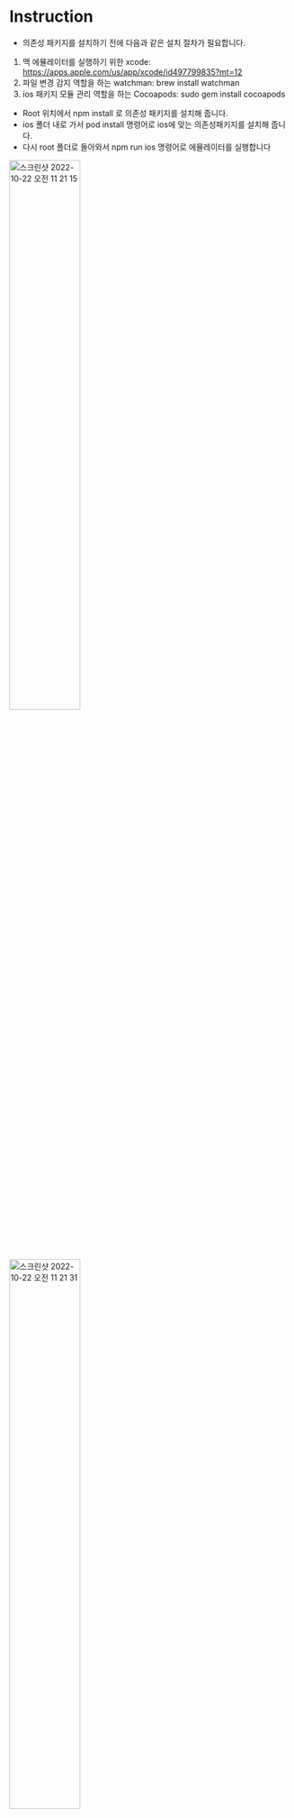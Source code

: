# Instruction

- 의존성 패키지를 설치하기 전에 다음과 같은 설치 절차가 필요합니다. 
1. 맥 에뮬레이터를 실행하기 위한 xcode: https://apps.apple.com/us/app/xcode/id497799835?mt=12
2. 파일 변경 감지 역할을 하는 watchman: brew install watchman
3. ios 패키지 모듈 관리 역할을 하는 Cocoapods: sudo gem install cocoapods

- Root 위치에서 npm install 로 의존성 패키지를 설치해 줍니다.
- ios 폴더 내로 가서 pod install 명령어로 ios에 맞는 의존성패키지를 설치해 줍니다.
- 다시 root 폴더로 돌아와서 npm run ios 명령어로 에뮬레이터를 실행합니다

<img width="50%" alt="스크린샷 2022-10-22 오전 11 21 15" src="https://user-images.githubusercontent.com/34852597/197314912-23bfb7f4-b4b5-44cb-a9a9-c341ed2a9d8f.png">
<img width="50%" alt="스크린샷 2022-10-22 오전 11 21 31" src="https://user-images.githubusercontent.com/34852597/197314927-06f9dc95-4bb4-4b9d-a156-cda26fe79e28.png">
